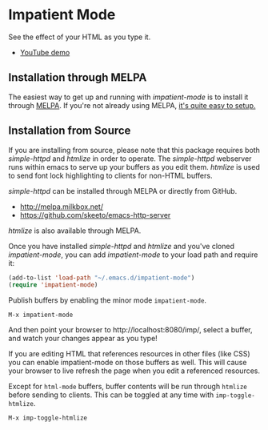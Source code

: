Impatient Mode
==============

See the effect of your HTML as you type it.

 * [YouTube demo](http://youtu.be/QV6XVyXjBO8)

Installation through MELPA
--------------------------

The easiest way to get up and running with _impatient-mode_ is to
install it through [MELPA](http://melpa.milkbox.net/). If you're not
already using MELPA,
[it's quite easy to setup.](http://melpa.milkbox.net/#installing)

Installation from Source
------------------------

If you are installing from source, please note that this package
requires both _simple-httpd_ and _htmlize_ in order to operate. The
_simple-httpd_ webserver runs within emacs to serve up your buffers as
you edit them. _htmlize_ is used to send font lock highlighting to
clients for non-HTML buffers.

_simple-httpd_ can be installed through MELPA or directly from GitHub.

 * http://melpa.milkbox.net/
 * https://github.com/skeeto/emacs-http-server

_htmlize_ is also available through MELPA.

Once you have installed _simple-httpd_ and _htmlize_ and you've cloned
_impatient-mode_, you can add _impatient-mode_ to your load path and
require it:

```el
(add-to-list 'load-path "~/.emacs.d/impatient-mode")
(require 'impatient-mode)
```

Publish buffers by enabling the minor mode `impatient-mode`.

```
M-x impatient-mode
```

And then point your browser to http://localhost:8080/imp/, select a
buffer, and watch your changes appear as you type!

If you are editing HTML that references resources in other files (like
CSS) you can enable impatient-mode on those buffers as well. This will
cause your browser to live refresh the page when you edit a referenced
resources.

Except for `html-mode` buffers, buffer contents will be run through
`htmlize` before sending to clients. This can be toggled at any time
with `imp-toggle-htmlize`.

```
M-x imp-toggle-htmlize
```
